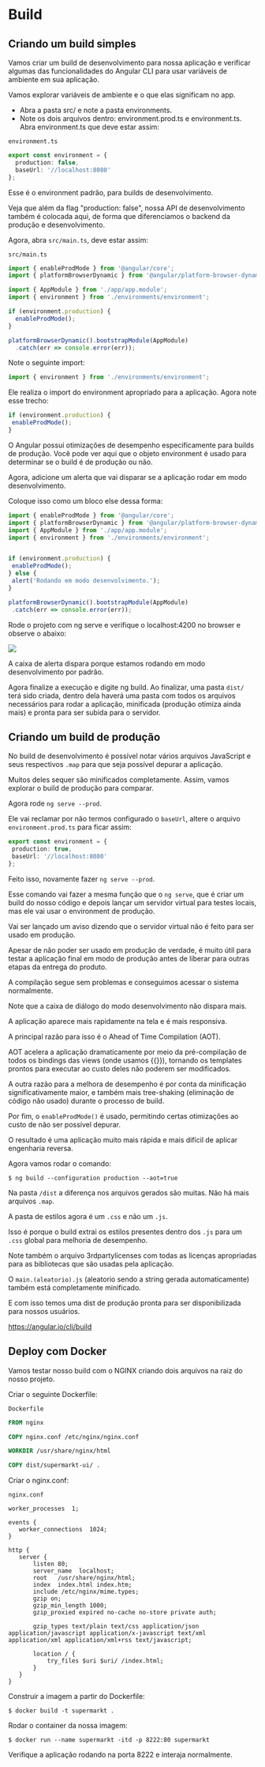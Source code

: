 # Build

## Criando um build simples

Vamos criar um build de desenvolvimento para nossa aplicação e verificar algumas das funcionalidades do Angular CLI para usar variáveis de ambiente em sua aplicação.

Vamos explorar variáveis de ambiente e o que elas significam no app.

* Abra a pasta src/ e note a pasta environments.
* Note os dois arquivos dentro: environment.prod.ts e environment.ts. Abra environment.ts que deve estar assim:

`environment.ts`
```typescript
export const environment = {
  production: false,
  baseUrl: '//localhost:8080'
};
```

Esse é o environment padrão, para builds de desenvolvimento.

Veja que além da flag "production: false", nossa API de desenvolvimento também é colocada aqui, de forma que diferenciamos o backend da produção e desenvolvimento.

Agora, abra `src/main.ts`, deve estar assim:

`src/main.ts`
```typescript
import { enableProdMode } from '@angular/core';
import { platformBrowserDynamic } from '@angular/platform-browser-dynamic';

import { AppModule } from './app/app.module';
import { environment } from './environments/environment';

if (environment.production) {
  enableProdMode();
}

platformBrowserDynamic().bootstrapModule(AppModule)
  .catch(err => console.error(err));
```

Note o seguinte import:

```typescript
import { environment } from './environments/environment';
```

Ele realiza o import do environment apropriado para a aplicação. Agora note esse trecho:

```typescript
if (environment.production) {
 enableProdMode();
}
```

O Angular possui otimizações de desempenho especificamente para builds de produção. Você pode ver aqui que o objeto environment é usado para determinar se o build é de produção ou não.

Agora, adicione um alerta que vai disparar se a aplicação rodar em modo desenvolvimento.

Coloque isso como um bloco else dessa forma:

```typescript
import { enableProdMode } from '@angular/core';
import { platformBrowserDynamic } from '@angular/platform-browser-dynamic';
import { AppModule } from './app/app.module';
import { environment } from './environments/environment';


if (environment.production) {
 enableProdMode();
} else {
 alert('Rodando em modo desenvolvimento.');
}

platformBrowserDynamic().bootstrapModule(AppModule)
 .catch(err => console.error(err));
```

Rode o projeto com ng serve e verifique o localhost:4200 no browser e observe o abaixo:

![](imagens/image1.png)

A caixa de alerta dispara porque estamos rodando em modo desenvolvimento por padrão.

Agora finalize a execução e digite ng build. Ao finalizar, uma pasta `dist/` terá sido criada, dentro dela haverá uma pasta com todos os arquivos necessários para rodar a aplicação, minificada (produção otimiza ainda mais) e pronta para ser subida para o servidor.

## Criando um build de produção

No build de desenvolvimento é possível notar vários arquivos JavaScript e seus respectivos `.map` para que seja possível depurar a aplicação. 

Muitos deles sequer são minificados completamente. Assim, vamos explorar o build de produção para comparar.


Agora rode `ng serve --prod`. 

Ele vai reclamar por não termos configurado o `baseUrl`, altere o arquivo `environment.prod.ts` para ficar assim:

```typescript
export const environment = {
 production: true,
 baseUrl: '//localhost:8080'
};
```

Feito isso, novamente fazer `ng serve --prod`.

Esse comando vai fazer a mesma função que o `ng serve`, que é criar um build do nosso código e depois lançar um servidor virtual para testes locais, mas ele vai usar o environment de produção. 

Vai ser lançado um aviso dizendo que o servidor virtual não é feito para ser usado em produção.

Apesar de não poder ser usado em produção de verdade, é muito útil para testar a aplicação final em modo de produção antes de liberar para outras etapas da entrega do produto.

A compilação segue sem problemas e conseguimos acessar o sistema normalmente.

Note que a caixa de diálogo do modo desenvolvimento não dispara mais. 

A aplicação aparece mais rapidamente na tela e é mais responsiva.


A principal razão para isso é o Ahead of Time Compilation (AOT). 

AOT acelera a aplicação dramaticamente por meio da pré-compilação de todos os bindings das views (onde usamos {{}}), tornando os templates prontos para executar ao custo deles não poderem ser modificados. 

A outra razão para a melhora de desempenho é por conta da minificação significativamente maior, e também mais tree-shaking (eliminação de código não usado) durante o processo de build. 

Por fim, o `enableProdMode()` é usado, permitindo certas otimizações ao custo de não ser possível depurar.

O resultado é uma aplicação muito mais rápida e mais difícil de aplicar engenharia reversa.

Agora vamos rodar o comando:

```
$ ng build --configuration production --aot=true
```

Na pasta `/dist` a diferença nos arquivos gerados são muitas. Não há mais arquivos `.map`. 

A pasta de estilos agora é um `.css` e não um `.js`.

Isso é porque o build extrai os estilos presentes dentro dos `.js` para um `.css` global para melhoria de desempenho.

Note também o arquivo 3rdpartylicenses com todas as licenças apropriadas para as bibliotecas que são usadas pela aplicação.

O `main.(aleatorio).js` (aleatorio sendo a string gerada automaticamente) também está completamente minificado.

E com isso temos uma dist de produção pronta para ser disponibilizada para nossos usuários.

https://angular.io/cli/build

## Deploy com Docker

Vamos testar nosso build com o NGINX criando dois arquivos na raiz do nosso projeto.


Criar o seguinte Dockerfile:

`Dockerfile`
```dockerfile
FROM nginx

COPY nginx.conf /etc/nginx/nginx.conf

WORKDIR /usr/share/nginx/html

COPY dist/supermarkt-ui/ .
```

Criar o nginx.conf:

`nginx.conf`
```
worker_processes  1;

events {
   worker_connections  1024;
}

http {
   server {
       listen 80;
       server_name  localhost;
       root   /usr/share/nginx/html;
       index  index.html index.htm;
       include /etc/nginx/mime.types;
       gzip on;
       gzip_min_length 1000;
       gzip_proxied expired no-cache no-store private auth;

       gzip_types text/plain text/css application/json application/javascript application/x-javascript text/xml application/xml application/xml+rss text/javascript;

       location / {
           try_files $uri $uri/ /index.html;
       }
   }
}
```

Construir a imagem a partir do Dockerfile:

```
$ docker build -t supermarkt .
```

Rodar o container da nossa imagem:

```
$ docker run --name supermarkt -itd -p 8222:80 supermarkt
```

Verifique a aplicação rodando na porta 8222 e interaja normalmente.
